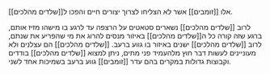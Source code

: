אלו [[זומבים]] אשר לא הצליחו לצרוך יצורים חיים והפכו ל[[שלדים מהלכים]].

לרוב [[שלדים מהלכים]] נשארים סטאטים על הרצפה עד לרגע בו מישהו מזיז אותם, ברגע שזה קורה כל ה[[שלדים מהלכים]] באיזור מנסים להרוג את מי שהפריע את שנתם, לרוב [[שלדים מהלכים]] ישנים באיזור בו גווע ברעב.
[[שלדים מהלכים]] הם עצלנים ולא מעוניינים לעשות דבר חוץ מלהעמיד פני מתים, ניתן למצוא [[שלדים מהלכים]] בודדים וקבוצות גדולות במקרים בהם עדר [[זומבים]] גווע ברעב בשמיכות אחד לשני.